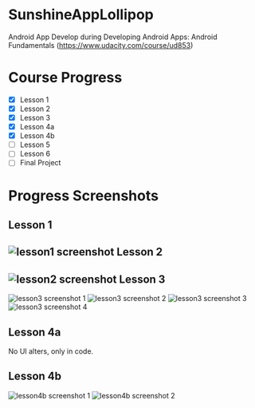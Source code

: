 # SunshineAppLollipop
Android App Develop during Developing Android Apps: Android Fundamentals (https://www.udacity.com/course/ud853)

Course Progress
===============

- [x] Lesson 1
- [x] Lesson 2
- [x] Lesson 3
- [x] Lesson 4a
- [x] Lesson 4b
- [ ] Lesson 5
- [ ] Lesson 6
- [ ] Final Project

Progress Screenshots
====================

Lesson 1
--------
![lesson1 screenshot](https://raw.githubusercontent.com/joaopedronardari/SunshineAppLollipop/master/lesson1-finished.png)
Lesson 2
--------
![lesson2 screenshot](https://raw.githubusercontent.com/joaopedronardari/SunshineAppLollipop/master/lesson2-finished.png)
Lesson 3
--------
![lesson3 screenshot 1](https://raw.githubusercontent.com/joaopedronardari/SunshineAppLollipop/master/lesson3-finished1.png)
![lesson3 screenshot 2](https://raw.githubusercontent.com/joaopedronardari/SunshineAppLollipop/master/lesson3-finished2.png)
![lesson3 screenshot 3](https://raw.githubusercontent.com/joaopedronardari/SunshineAppLollipop/master/lesson3-finished3.png)
![lesson3 screenshot 4](https://raw.githubusercontent.com/joaopedronardari/SunshineAppLollipop/master/lesson3-finished4.png)

Lesson 4a
---------
No UI alters, only in code.

Lesson 4b
---------
![lesson4b screenshot 1](https://raw.githubusercontent.com/joaopedronardari/SunshineAppLollipop/master/lesson4b-finished1.png)
![lesson4b screenshot 2](https://raw.githubusercontent.com/joaopedronardari/SunshineAppLollipop/master/lesson4b-finished2.png)

